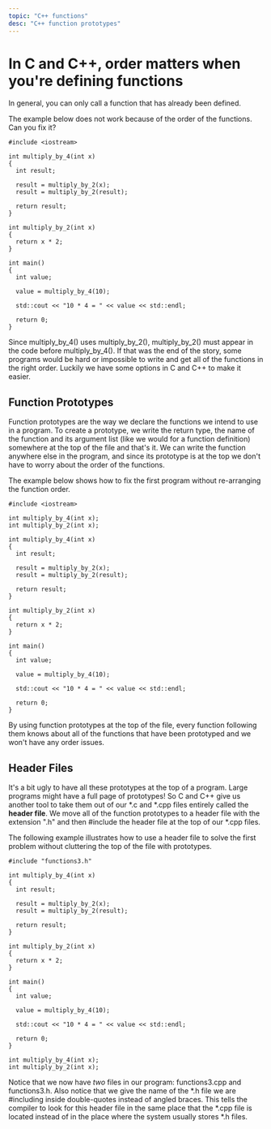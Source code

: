 ```yaml
---
topic: "C++ functions"
desc: "C++ function prototypes"
---
```


# In C and C++, order matters when you're defining functions

In general, you can only call a function that has already been defined.<br />

The example below does not work because of the order of the functions. Can you fix it?


```
#include <iostream>

int multiply_by_4(int x)
{
  int result;

  result = multiply_by_2(x);
  result = multiply_by_2(result);

  return result;
}

int multiply_by_2(int x)
{
  return x * 2;
}

int main()
{
  int value;

  value = multiply_by_4(10);

  std::cout << "10 * 4 = " << value << std::endl;

  return 0;
}
```

Since multiply_by_4() uses multiply_by_2(), multiply_by_2() must appear in the code before multiply_by_4(). If that was the end of the story, some programs would be hard or impossible to write and get all of the functions in the right order. Luckily we have some options in C and C++ to make it easier.

## Function Prototypes 
Function prototypes are the way we declare the functions we intend to use in a program. To create a prototype, we write the return type, the name of the function and its argument list (like we would for a function definition) somewhere at the top of the file and that's it. We can write the function anywhere else in the program, and since its prototype is at the top we don't have to worry about the order of the functions.<br />

The example below shows how to fix the first program without re-arranging the function order.<br /> 

```
#include <iostream>

int multiply_by_4(int x);
int multiply_by_2(int x);

int multiply_by_4(int x)
{
  int result;

  result = multiply_by_2(x);
  result = multiply_by_2(result);

  return result;
}

int multiply_by_2(int x)
{
  return x * 2;
}

int main()
{
  int value;

  value = multiply_by_4(10);

  std::cout << "10 * 4 = " << value << std::endl;

  return 0;
}
```

By using function prototypes at the top of the file, every function following them knows about all of the functions that have been prototyped and we won't have any order issues.

## Header Files 
It's a bit ugly to have all these prototypes at the top of a program. Large programs might have a full page of prototypes! So C and C++ give us another tool to take them out of our *.c and *.cpp files entirely called the <b>header file</b>. We move all of the function prototypes to a header file with the extension ".h" and then #include the header file at the top of our *.cpp files.<br />

The following example illustrates how to use a header file to solve the first problem without cluttering the top of the file with prototypes.

```
#include "functions3.h"

int multiply_by_4(int x)
{
  int result;

  result = multiply_by_2(x);
  result = multiply_by_2(result);

  return result;
}

int multiply_by_2(int x)
{
  return x * 2;
}

int main()
{
  int value;

  value = multiply_by_4(10);

  std::cout << "10 * 4 = " << value << std::endl;

  return 0;
}
```

```
int multiply_by_4(int x);
int multiply_by_2(int x);
```

Notice that we now have <i>two</i> files in our program: functions3.cpp and functions3.h. Also notice that we give the name of the *.h file we are #including inside double-quotes instead of angled braces. This tells the compiler to look for this header file in the same place that the *.cpp file is located instead of in the place where the system usually stores *.h files.

